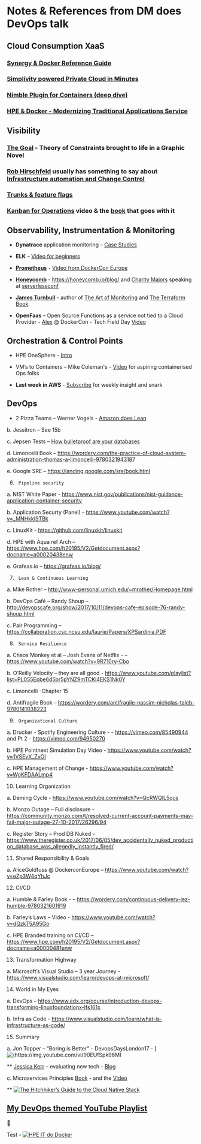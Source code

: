 # Notes & References from DM does DevOps talk




## Cloud Consumption XaaS

### [Synergy & Docker Reference Guide](https://www.hpe.com/h20195/V2/Getdocument.aspx?docname=a00008645enw)

### [Simplivity powered Private Cloud in Minutes](https://h20195.www2.hpe.com/V2/GetPDF.aspx/a00008252ENW.pdf)

### [Nimble Plugin for Containers (deep dive)](https://www.youtube.com/watch?list=PLinuRwpnsHad0tatAfa4kIWQzGNkiHqW1&v=h-xnYVgzfro) 

### [HPE & Docker - Modernizing Traditional Applications Service](https://www.hpe.com/h20195/V2/Getdocument.aspx?docname=a00020124enw)

## Visibility

### [The Goal](https://wordery.com/the-goal-eliyahu-m-goldratt-9780884272076) - Theory of Constraints brought to life in a Graphic Novel

### [Rob Hirschfeld](https://www.twitter.com/zehickle) usually has something to say about [Infrastructure automation and Change Control](https://robhirschfeld.com/)

### [Trunks & feature flags](https://featureflags.io/2016/01/14/trunk-based-development/)  

### [Kanban for Operations](https://www.youtube.com/watch?v=coRx-onQ09Y) video & the [book](https://www.bookdepository.com/Making-Work-Visible-Dominica-Degrandis/9781942788157) that goes with it

## Observability, Instrumentation & Monitoring

* **Dynatrace** application monitoring – [Case Studies](https://www.dynatrace.com/company/customers/)

*   **ELK** – [Video for beginners](https://www.youtube.com/watch?v=MRMgd6E9AXE)

*   **[Prometheus](https://www.prometheus.io)** - [Video from DockerCon Europe](https://www.youtube.com/watch?v=PDxcEzu62jk)

*   **[Honeycomb](https://www.honeycomb.io)** - https://honeycomb.io/blog/
 and [Charity Majors](Https://www.twitter.com/mipsytipsy) speaking at [serverlessconf](https://www.youtube.com/watch?v=hG39tB5qqMc) 

*   **[James Turnbull](https://twitter.com/kartar)** - author of [The Art of Monitoring]() and [The Terraform Book]()

*   **OpenFaas** – Open Source Functions as a service not tied to a Cloud Provider - [Alex](https://www.twitter.com/alexellisuk) @ DockerCon - Tech Field Day [Video](https://www.youtube.com/watch?v=C3agSKv2s_w)

## Orchestration & Control Points

* HPE OneSphere - [Intro](https://www.youtube.com/watch?v=TyESpD4iklU)

* VM’s to Containers – Mike Coleman's  - [Video](https://www.youtube.com/watch?v=kT76aLugp48) for aspiring containerised Ops folks

* **Last week in AWS** - [Subscribe](https://lastweekinaws.com/) for weekly insight and snark

## DevOps

* 2 Pizza Teams – Werner Vogels - [Amazon does Lean](https://vimeo.com/29719577)

b.      Jessitron – See 15b

c.       Jepsen Tests – [How bulletproof are your databases](https://jepsen.io/analyses)

d.      Limoncelli Book – https://wordery.com/the-practice-of-cloud-system-administration-thomas-a-limoncelli-9780321943187

e.      Google SRE – https://landing.google.com/sre/book.html

6)      Pipeline security

a.       NIST White Paper - https://www.nist.gov/publications/nist-guidance-application-container-security

b.      Application Securty (Panel) - https://www.youtube.com/watch?v=_MNHkkI9TBk

c.       LinuxKit - https://github.com/linuxkit/linuxkit

d.      HPE with Aqua ref Arch – https://www.hpe.com/h20195/V2/Getdocument.aspx?docname=a00020438enw

e.      Grafeas.io – https://grafeas.io/blog/

7)      Lean & Continuous Learning

a.       Mike Rother – http://www-personal.umich.edu/~mrother/Homepage.html

b.      DevOps Café – Randy Shoup – http://devopscafe.org/show/2017/10/11/devops-cafe-episode-76-randy-shoup.html

c.       Pair Programming – https://collaboration.csc.ncsu.edu/laurie/Papers/XPSardinia.PDF

8)      Service Resilience

a.       Chaos Monkey et al – Josh Evans of Netflix - – https://www.youtube.com/watch?v=9R710ry-Cbo

b.      O’Reilly Velocity – they are all good - https://www.youtube.com/playlist?list=PL055Epbe6d5br5pYNZ9mTCKl4EKS1Nk0Y

c.       Limoncelli  -Chapter 15

d.      Antifragile Book – https://wordery.com/antifragile-nassim-nicholas-taleb-9780141038223

9)      Organizational Culture

a.       Drucker  - Spotify Engineering Culture - - https://vimeo.com/85490944 and Pt 2 - https://vimeo.com/94950270

b.      HPE Pointnext Simulation Day Video - https://www.youtube.com/watch?v=1VSEvX_ZvOI

c.       HPE Management of Change - https://www.youtube.com/watch?v=WgKFDAALmp4

   10) Learning Organization

a.       Deming Cycle - https://www.youtube.com/watch?v=QcRWQIL5qus

b.      Monzo Outage – Full disclosure - https://community.monzo.com/t/resolved-current-account-payments-may-fail-major-outage-27-10-2017/26296/94

c.       Register Story – Prod DB Nuked - https://www.theregister.co.uk/2017/06/05/dev_accidentally_nuked_production_database_was_allegedly_instantly_fired/

11)   Shared Responsibility & Goals

a.       AliceGoldfuss @ DockerconEurope – https://www.youtube.com/watch?v=eZp3W4qYhJc

12)   CI/CD

a.       Humble & Farley Book - – https://wordery.com/continuous-delivery-jez-humble-9780321601919

b.      Farley’s Laws – Video - https://www.youtube.com/watch?v=dQzkT5A95Go

c.       HPE Branded training on CI/CD – https://www.hpe.com/h20195/V2/Getdocument.aspx?docname=a00000481enw

13)   Transformation Highway

a.       Microsoft’s Visual Studio – 3 year Journey - https://www.visualstudio.com/learn/devops-at-microsoft/

14)   World in My Eyes

a.       DevOps – https://www.edx.org/course/introduction-devops-transforming-linuxfoundationx-lfs161x

b.      Infra as Code - https://www.visualstudio.com/learn/what-is-infrastructure-as-code/

15)   Summary

a.       Jon Topper – “Boring is Better” - DevopsDaysLondon17 - [![(https://img.youtube.com/vi/90EUfSpk96M)](https://www.youtube.com/watch?v=90EUfSpk96M)

** [Jessica Kerr](https://www.twitter.com/jessitron) – evaluating new tech - [Blog](https://blog.codeship.com/growing-tech-stack-say-no/)

c.       Microservices Principles [Book](https://wordery.com/building-microservices-sam-newman-9781491950357) - and the [Video](https://www.youtube.com/watch?v=PFQnNFe27kU)  

**  [![The Hitchhiker’s Guide to the Cloud Native Stack](https://i.ytimg.com/vi/eMMkOyZwam4/hqdefault.jpg)](https://www.youtube.com/watch?v=eMMkOyZwam4)

## [My DevOps themed YouTube Playlist](https://www.youtube.com/playlist?list=PLL8kb_z2JqF4U6nxeUUO3mnMj-yMsFnhu)

:rocket:


Test - 
[![HPE IT do Docker](http://img.youtube.com/vi/Urplr9ojyfs/0.jpg)](http://www.youtube.com/watch?v=Urplr9ojyfs)